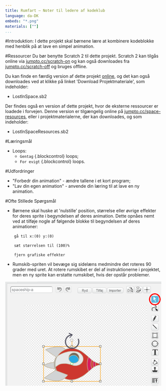 ```yaml
---
title: Rumfart — Noter til ledere af kodeklub
language: da-DK
embeds: "*.png"
materials: [""] 
...
```


#Introduktion:
I dette projekt skal børnene lære at kombinere kodeblokke med henblik på at lave en simpel animation.

#Ressourcer
Du bør benytte Scratch 2 til dette projekt. Scratch 2 kan tilgås online via [jumpto.cc/scratch-on](http://jumpto.cc/scratch-on) og kan også downloades fra  [jumpto.cc/scratch-off](http://jumpto.cc/scratch-off) og bruges offline.

Du kan finde en færdig version af dette projekt <a href="http://scratch.mit.edu/projects/26818098/#editor">online</a>, og det kan også downloades ved at klikke på linket 'Download Projektmateriale', som indeholder:  

+ LostInSpace.sb2

Der findes også en version af dette projekt, hvor de eksterne ressourcer er loadede i forvejen. Denne version er tilgængelig online på [jumpto.cc/space-resources](http://jumpto.cc/space-resources), eller i projektmaterialerne, der kan downloades, og som indeholder:

+ LostInSpaceResources.sb2 

#Læringsmål
+ Loops:
	+ `Gentag` {.blockcontrol} loops;
	+ `For evigt` {.blockcontrol} loops.

#Udfordringer
+ "Forbedr din animation" - ændre tallene i et kort program; 
+ "Lav din egen animation" - anvende din læring til at lave en ny animation.

#Ofte Stillede Spørgsmål
+ Børnene skal huske at 'nulstille' position, størrelse eller øvrige effekter for deres sprite i begyndelsen af deres animation. Dette opnåes nemt ved at tilføje nogle af følgende blokke til begyndelsen af deres animationer:

```blocks
	gå til x:(0) y:(0)
```

```blocks
	sæt størrelsen til (100)%
```

```blocks
	fjern grafiske effekter
```

+ Rumskib-spriten vil bevæge sig sidelæns medmindre det roteres 90 grader med uret. At rotere rumskibet er del af instruktionerne i projektet, men en ny sprite kan erstatte rumskibet, hvis der opstår problemer.

![screenshot](space-rotate.png)
